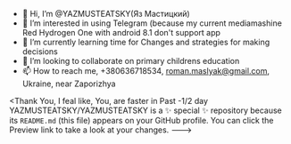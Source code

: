 - 👋 Hi, I’m @YAZMUSTEATSKY(Яз Мастицкий)
- 👀 I’m interested in using Telegram (because my current mediamashine Red Hydrogen One with android 8.1 don't support app
- 🌱 I’m currently learning time for Сhanges and strategies for making decisions
- 💞️ I’m looking to collaborate on primary childrens education
- 📫 How to reach me, +380636718534, roman.maslyak@gmail.com, Ukraine, near Zaporizhya

<Thank You, I feal like, You, are faster in Past -1/2 day
YAZMUSTEATSKY/YAZMUSTEATSKY is a ✨ special ✨ repository because its `README.md` (this file) appears on your GitHub profile.
You can click the Preview link to take a look at your changes.
--->

